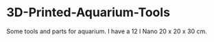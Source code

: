 # 3D-Printed-Aquarium-Tools

Some tools and parts for aquarium. I have a 12 l Nano 20 x 20 x 30 cm.


